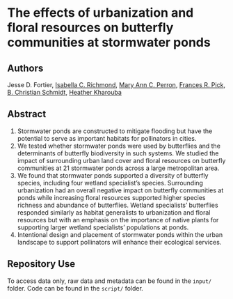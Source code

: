 # The effects of urbanization and floral resources on butterfly communities at stormwater ponds 



## Authors
Jesse D. Fortier, [Isabella C. Richmond](https://github.com/icrichmond/), [Mary Ann C. Perron](https://www.researchgate.net/profile/Mary-Ann-Perron), [Frances R. Pick](https://www.researchgate.net/profile/Frances-Pick), [B. Christian Schmidt](https://www.researchgate.net/profile/B-Schmidt), [Heather Kharouba](https://kharoubalab.weebly.com/)

## Abstract
1. Stormwater ponds are constructed to mitigate flooding but have the potential to serve as important habitats for pollinators in cities. 
2. We tested whether stormwater ponds were used by butterflies and the determinants of butterfly biodiversity in such systems. We studied the impact of surrounding urban land cover and floral resources on butterfly communities at 21 stormwater ponds across a large metropolitan area. 
3. We found that stormwater ponds supported a diversity of butterfly species, including four wetland specialist’s species. Surrounding urbanization had an overall negative impact on butterfly communities at ponds while increasing floral resources supported higher species richness and abundance of butterflies. Wetland specialists’ butterflies responded similarly as habitat generalists to urbanization and floral resources but with an emphasis on the importance of native plants for supporting larger wetland specialists’ populations at ponds. 
4. Intentional design and placement of stormwater ponds within the urban landscape to support pollinators will enhance their ecological services. 

## Repository Use
To access data only, raw data and metadata can be found in the `input/` folder. Code can be found in the `script/` folder. 



